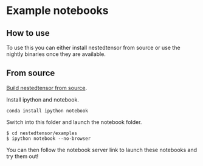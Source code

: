 # Example notebooks

## How to use

To use this you can either install nestedtensor from source or use the nightly binaries once they are available.

## From source

[Build nestedtensor from source](https://github.com/pytorch/nestedtensor).

Install ipython and notebook.

```
conda install ipython notebook
```

Switch into this folder and launch the notebook folder.

```
$ cd nestedtensor/examples
$ ipython notebook --no-browser
```

You can then follow the notebook server link to launch these notebooks and try them out!
